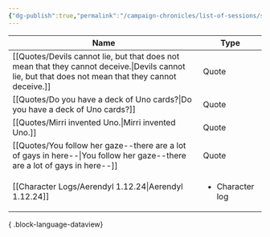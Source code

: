 ```yaml
---
{"dg-publish":true,"permalink":"/campaign-chronicles/list-of-sessions/session-13/","tags":["Event"]}
---
```



| Name                                                                                                                                                   | Type                            |
| ------------------------------------------------------------------------------------------------------------------------------------------------------ | ------------------------------- |
| [[Quotes/Devils cannot lie, but that does not mean that they cannot deceive.\|Devils cannot lie, but that does not mean that they cannot deceive.]] | Quote                           |
| [[Quotes/Do you have a deck of Uno cards?\|Do you have a deck of Uno cards?]]                                                                       | Quote                           |
| [[Quotes/Mirri invented Uno.\|Mirri invented Uno.]]                                                                                                 | Quote                           |
| [[Quotes/You follow her gaze--there are a lot of gays in here--\|You follow her gaze--there are a lot of gays in here--]]                           | Quote                           |
| [[Character Logs/Aerendyl 1.12.24\|Aerendyl 1.12.24]]                                                                                               | <ul><li>Character log</li></ul> |

{ .block-language-dataview}